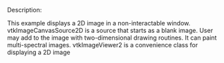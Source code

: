 Description:

This example displays a 2D image in a non-interactable window.
vtkImageCanvasSource2D is a source that starts as a blank image. 
User may add to the image with two-dimensional drawing routines. It can paint multi-spectral images.
vtkImageViewer2 is a convenience class for displaying a 2D image
